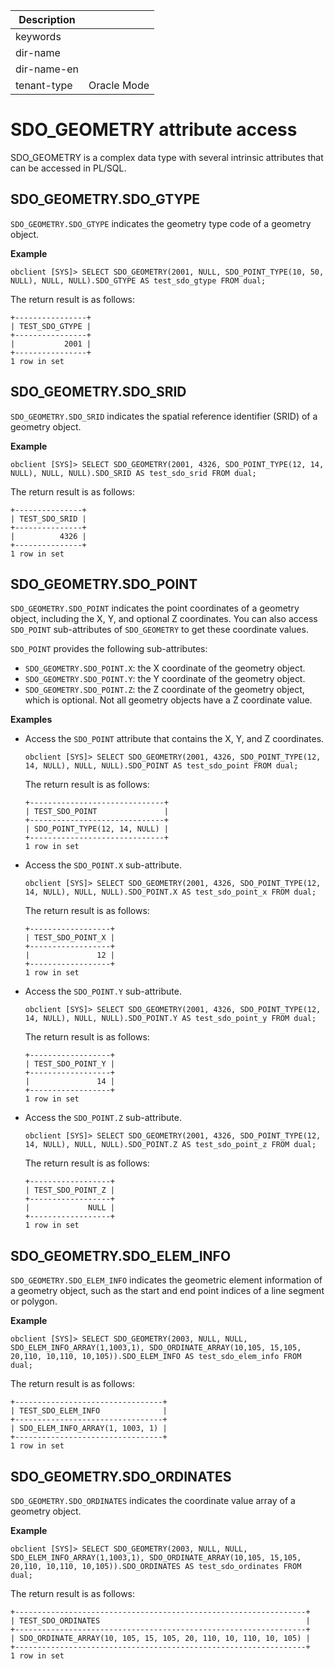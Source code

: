 | Description   |                 |
|---------------|-----------------|
| keywords      |                 |
| dir-name      |                 |
| dir-name-en   |                 |
| tenant-type   | Oracle Mode     |

# SDO_GEOMETRY attribute access

SDO_GEOMETRY is a complex data type with several intrinsic attributes that can be accessed in PL/SQL. 

## SDO_GEOMETRY.SDO_GTYPE

`SDO_GEOMETRY.SDO_GTYPE` indicates the geometry type code of a geometry object. 

**Example**

```shell
obclient [SYS]> SELECT SDO_GEOMETRY(2001, NULL, SDO_POINT_TYPE(10, 50, NULL), NULL, NULL).SDO_GTYPE AS test_sdo_gtype FROM dual;
```

The return result is as follows:

```shell
+----------------+
| TEST_SDO_GTYPE |
+----------------+
|           2001 |
+----------------+
1 row in set
```

## SDO_GEOMETRY.SDO_SRID

`SDO_GEOMETRY.SDO_SRID` indicates the spatial reference identifier (SRID) of a geometry object. 

**Example**

```shell
obclient [SYS]> SELECT SDO_GEOMETRY(2001, 4326, SDO_POINT_TYPE(12, 14, NULL), NULL, NULL).SDO_SRID AS test_sdo_srid FROM dual;
```

The return result is as follows:

```shell
+---------------+
| TEST_SDO_SRID |
+---------------+
|          4326 |
+---------------+
1 row in set
```

## SDO_GEOMETRY.SDO_POINT

`SDO_GEOMETRY.SDO_POINT` indicates the point coordinates of a geometry object, including the X, Y, and optional Z coordinates. You can also access `SDO_POINT` sub-attributes of `SDO_GEOMETRY` to get these coordinate values. 

`SDO_POINT` provides the following sub-attributes:

* `SDO_GEOMETRY.SDO_POINT.X`: the X coordinate of the geometry object. 
* `SDO_GEOMETRY.SDO_POINT.Y`: the Y coordinate of the geometry object. 
* `SDO_GEOMETRY.SDO_POINT.Z`: the Z coordinate of the geometry object, which is optional. Not all geometry objects have a Z coordinate value. 

**Examples**

* Access the `SDO_POINT` attribute that contains the X, Y, and Z coordinates. 

   ```shell
   obclient [SYS]> SELECT SDO_GEOMETRY(2001, 4326, SDO_POINT_TYPE(12, 14, NULL), NULL, NULL).SDO_POINT AS test_sdo_point FROM dual;
   ```

   The return result is as follows:

   ```shell
   +------------------------------+
   | TEST_SDO_POINT               |
   +------------------------------+
   | SDO_POINT_TYPE(12, 14, NULL) |
   +------------------------------+
   1 row in set
   ```

* Access the `SDO_POINT.X` sub-attribute. 

   ```shell
   obclient [SYS]> SELECT SDO_GEOMETRY(2001, 4326, SDO_POINT_TYPE(12, 14, NULL), NULL, NULL).SDO_POINT.X AS test_sdo_point_x FROM dual;
   ```

   The return result is as follows:

   ```shell
   +------------------+
   | TEST_SDO_POINT_X |
   +------------------+
   |               12 |
   +------------------+
   1 row in set
   ```

* Access the `SDO_POINT.Y` sub-attribute. 

   ```shell
   obclient [SYS]> SELECT SDO_GEOMETRY(2001, 4326, SDO_POINT_TYPE(12, 14, NULL), NULL, NULL).SDO_POINT.Y AS test_sdo_point_y FROM dual;
   ```

   The return result is as follows:

   ```shell
   +------------------+
   | TEST_SDO_POINT_Y |
   +------------------+
   |               14 |
   +------------------+
   1 row in set
   ```

* Access the `SDO_POINT.Z` sub-attribute. 

   ```shell
   obclient [SYS]> SELECT SDO_GEOMETRY(2001, 4326, SDO_POINT_TYPE(12, 14, NULL), NULL, NULL).SDO_POINT.Z AS test_sdo_point_z FROM dual;
   ```

   The return result is as follows:

   ```shell
   +------------------+
   | TEST_SDO_POINT_Z |
   +------------------+
   |             NULL |
   +------------------+
   1 row in set
   ```

## SDO_GEOMETRY.SDO_ELEM_INFO

`SDO_GEOMETRY.SDO_ELEM_INFO` indicates the geometric element information of a geometry object, such as the start and end point indices of a line segment or polygon. 

**Example**

```shell
obclient [SYS]> SELECT SDO_GEOMETRY(2003, NULL, NULL, SDO_ELEM_INFO_ARRAY(1,1003,1), SDO_ORDINATE_ARRAY(10,105, 15,105, 20,110, 10,110, 10,105)).SDO_ELEM_INFO AS test_sdo_elem_info FROM dual;
```

The return result is as follows:

```shell
+---------------------------------+
| TEST_SDO_ELEM_INFO              |
+---------------------------------+
| SDO_ELEM_INFO_ARRAY(1, 1003, 1) |
+---------------------------------+
1 row in set
```

## SDO_GEOMETRY.SDO_ORDINATES

`SDO_GEOMETRY.SDO_ORDINATES` indicates the coordinate value array of a geometry object. 

**Example**

```shell
obclient [SYS]> SELECT SDO_GEOMETRY(2003, NULL, NULL, SDO_ELEM_INFO_ARRAY(1,1003,1), SDO_ORDINATE_ARRAY(10,105, 15,105, 20,110, 10,110, 10,105)).SDO_ORDINATES AS test_sdo_ordinates FROM dual;
```

The return result is as follows:

```shell
+-----------------------------------------------------------------+
| TEST_SDO_ORDINATES                                              |
+-----------------------------------------------------------------+
| SDO_ORDINATE_ARRAY(10, 105, 15, 105, 20, 110, 10, 110, 10, 105) |
+-----------------------------------------------------------------+
1 row in set
```
